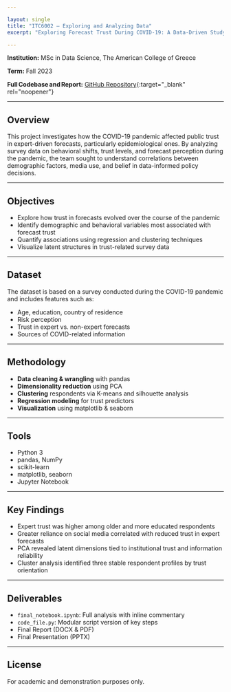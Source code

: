 ```yaml
---

layout: single
title: "ITC6002 – Exploring and Analyzing Data"
excerpt: "Exploring Forecast Trust During COVID-19: A Data-Driven Study"

---
```


**Institution:** MSc in Data Science, The American College of Greece

**Term:** Fall 2023

**Full Codebase and Report:** [GitHub Repository](https://github.com/C-Kapsalis/ITC6002---Exploring-and-Analyzing-Data){:target="_blank" rel="noopener"}

---


## Overview  

This project investigates how the COVID-19 pandemic affected public trust in expert-driven forecasts, particularly epidemiological ones. By analyzing survey data on behavioral shifts, trust levels, and forecast perception during the pandemic, the team sought to understand correlations between demographic factors, media use, and belief in data-informed policy decisions.

---


## Objectives  

- Explore how trust in forecasts evolved over the course of the pandemic  
- Identify demographic and behavioral variables most associated with forecast trust  
- Quantify associations using regression and clustering techniques  
- Visualize latent structures in trust-related survey data

---


## Dataset  

The dataset is based on a survey conducted during the COVID-19 pandemic and includes features such as:  

- Age, education, country of residence  
- Risk perception  
- Trust in expert vs. non-expert forecasts  
- Sources of COVID-related information

---


## Methodology  

- **Data cleaning & wrangling** with pandas  
- **Dimensionality reduction** using PCA  
- **Clustering** respondents via K-means and silhouette analysis  
- **Regression modeling** for trust predictors  
- **Visualization** using matplotlib & seaborn  

---


## Tools  

- Python 3  
- pandas, NumPy  
- scikit-learn  
- matplotlib, seaborn  
- Jupyter Notebook

---


## Key Findings  

- Expert trust was higher among older and more educated respondents  
- Greater reliance on social media correlated with reduced trust in expert forecasts  
- PCA revealed latent dimensions tied to institutional trust and information reliability  
- Cluster analysis identified three stable respondent profiles by trust orientation

---


## Deliverables  

- `final_notebook.ipynb`: Full analysis with inline commentary  
- `code_file.py`: Modular script version of key steps  
- Final Report (DOCX & PDF)  
- Final Presentation (PPTX)

---


## License  

For academic and demonstration purposes only.